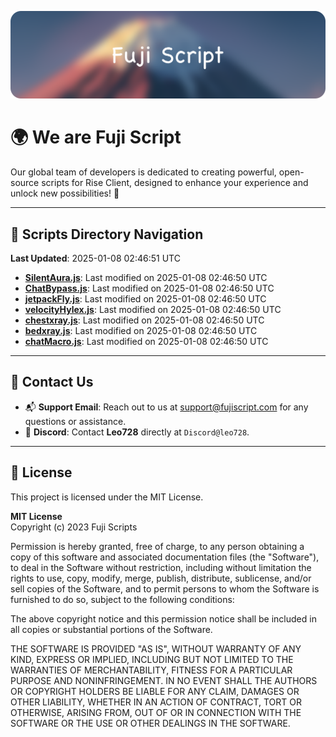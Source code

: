 ![Banner](.github/b.webp)

# 🌍 **We are Fuji Script**

Our global team of developers is dedicated to creating powerful, open-source scripts for Rise Client, designed to enhance your experience and unlock new possibilities! 🌟

---
<!-- SCRIPTS_NAVIGATION_START -->
## 📂 **Scripts Directory Navigation**

**Last Updated**: 2025-01-08 02:46:51 UTC

- **[SilentAura.js](scripts/SilentAura.js)**: Last modified on 2025-01-08 02:46:50 UTC
- **[ChatBypass.js](scripts/ChatBypass.js)**: Last modified on 2025-01-08 02:46:50 UTC
- **[jetpackFly.js](scripts/jetpackFly.js)**: Last modified on 2025-01-08 02:46:50 UTC
- **[velocityHylex.js](scripts/velocityHylex.js)**: Last modified on 2025-01-08 02:46:50 UTC
- **[chestxray.js](scripts/chestxray.js)**: Last modified on 2025-01-08 02:46:50 UTC
- **[bedxray.js](scripts/bedxray.js)**: Last modified on 2025-01-08 02:46:50 UTC
- **[chatMacro.js](scripts/chatMacro.js)**: Last modified on 2025-01-08 02:46:50 UTC

<!-- SCRIPTS_NAVIGATION_END -->

---

## 💬 **Contact Us**  
- 📬 **Support Email**: Reach out to us at [support@fujiscript.com](mailto:support@fujiscript.com) for any questions or assistance.  
- 💬 **Discord**: Contact **Leo728** directly at `Discord@leo728`.

---

## 📜 **License**

This project is licensed under the MIT License.  

**MIT License**  
Copyright (c) 2023 Fuji Scripts  

Permission is hereby granted, free of charge, to any person obtaining a copy of this software and associated documentation files (the "Software"), to deal in the Software without restriction, including without limitation the rights to use, copy, modify, merge, publish, distribute, sublicense, and/or sell copies of the Software, and to permit persons to whom the Software is furnished to do so, subject to the following conditions:  

The above copyright notice and this permission notice shall be included in all copies or substantial portions of the Software.  

THE SOFTWARE IS PROVIDED "AS IS", WITHOUT WARRANTY OF ANY KIND, EXPRESS OR IMPLIED, INCLUDING BUT NOT LIMITED TO THE WARRANTIES OF MERCHANTABILITY, FITNESS FOR A PARTICULAR PURPOSE AND NONINFRINGEMENT. IN NO EVENT SHALL THE AUTHORS OR COPYRIGHT HOLDERS BE LIABLE FOR ANY CLAIM, DAMAGES OR OTHER LIABILITY, WHETHER IN AN ACTION OF CONTRACT, TORT OR OTHERWISE, ARISING FROM, OUT OF OR IN CONNECTION WITH THE SOFTWARE OR THE USE OR OTHER DEALINGS IN THE SOFTWARE.  
